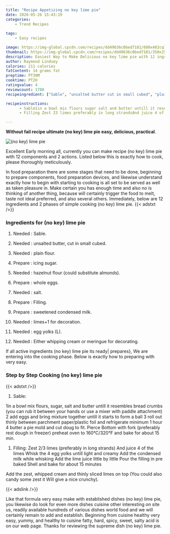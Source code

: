 ```yaml
---
title: "Recipe Appetizing no key lime pie"
date: 2020-05-26 15:43:19
categories:
    - Trend Recipes
    
tags:
    - Easy recipes

image: https://img-global.cpcdn.com/recipes/dd49636c0bed7181/680x482cq70/no-key-lime-pie-recipe-main-photo.jpg
thumbnail: https://img-global.cpcdn.com/recipes/dd49636c0bed7181/350x250cq70/no-key-lime-pie-recipe-main-photo.jpg
description: Easiest Way to Make Delicious no key lime pie with 12 ingredients and 2 stages of easy cooking.
author: Raymond Lindsey
calories: 211 calories
fatContent: 14 grams fat
preptime: PT39M
cooktime: PT2H
ratingvalue: 4
reviewcount: 1708
recipeingredient: ["Sable", "unsalted butter cut in small cubed", "plain flour", "icing sugar", "hazelnut flour could substitute almonds", "whole eggs", "salt", "Filling", "sweetened condensed milk", "limes1 for decoration", "egg yolks L", "Either whipping cream or meringue for decorating"]

recipeinstructions: 
      - Sable1in a bowl mix flours sugar salt and butter untill it resembles bread crumbs you can rub it between your hands or use a mixer with paddle attachment2 add eggs and bring mixture together untill it starts to form a ball3 roll out thinly between parchment paperplastic foil and refrigerate minimum 1 hour4 butter a pie mold and cut doug to fit Pierce Bottom with fork preferably rest dough in freezer preheat oven to 160C320F and bake for about 15 min 
      - Filling Zest 23 limes preferably in long strandsAnd juice 4 of the limesWhisk the 4 egg yolks untill light and creamyAdd the condensed milk while whiskingAdd the lime juice little by littlePour the filling in pre baked Shell and bake for about 15 minutesAdd the zest whipped cream and thinly sliced limes on topYou could also candy some zest it Will give a nice crunchy

---
```




**Without fail recipe ultimate (no key) lime pie easy, delicious, practical**. 


![(no key) lime pie](https://img-global.cpcdn.com/recipes/dd49636c0bed7181/680x482cq70/no-key-lime-pie-recipe-main-photo.jpg "(no key) lime pie")




Excellent Early morning all, currently you can make recipe (no key) lime pie with 12 components and 2 actions. Listed below this is exactly how to cook, please thoroughly meticulously.

In food preparation there are some stages that need to be done, beginning to prepare components, food preparation devices, and likewise understand exactly how to begin with starting to cooking is all set to be served as well as taken pleasure in. Make certain you has enough time and also no is thinking of another thing, because will certainly trigger the food to melt, taste not ideal preferred, and also several others. Immediately, below are 12 ingredients and 2 phases of simple cooking (no key) lime pie.
{{< adstxt />}}

### Ingredients for (no key) lime pie


1. Needed  : Sable.

1. Needed  : unsalted butter, cut in small cubed.

1. Needed  : plain flour.

1. Prepare  : icing sugar.

1. Needed  : hazelnut flour (could substitute almonds).

1. Prepare  : whole eggs.

1. Needed  : salt.

1. Prepare  : Filling.

1. Prepare  : sweetened condensed milk.

1. Needed  : limes+1 for decoration.

1. Needed  : egg yolks (L).

1. Needed  : Either whipping cream or meringue for decorating.



If all active ingredients (no key) lime pie its ready| prepares}, We are entering into the cooking phase. Below is exactly how to preparing with very easy.

### Step by Step Cooking (no key) lime pie

{{< adstxt />}}


1. Sable:

1in a bowl mix flours, sugar, salt and butter untill it resembles bread crumbs (you can rub it between your hands or use a mixer with paddle attachment)
2 add eggs and bring mixture together untill it starts to form a ball
3 roll out thinly between parchment paper/plastic foil and refrigerate minimum 1 hour
4 butter a pie mold and cut doug to fit. Pierce Bottom with fork (preferably rest dough in freezer) preheat oven to 160°C/320°F and bake for about 15 min.



1. Filling: Zest 2/3 limes (preferably in long strands)
And juice 4 of the limes
Whisk the 4 egg yolks untill light and creamy
Add the condensed milk while whisking
Add the lime juice little by little
Pour the filling in pre baked Shell and bake for about 15 minutes

Add the zest, whipped cream and thinly sliced limes on top
(You could also candy some zest it Will give a nice crunchy).





{{< adslink />}}

Like that formula very easy make with established dishes (no key) lime pie, you likewise do look for even more dishes cuisine other interesting on site us, readily available hundreds of various dishes world food and we will certainly remain to add and establish. Beginning from cuisine healthy very easy, yummy, and healthy to cuisine fatty, hard, spicy, sweet, salty acid is on our web page. Thanks for reviewing the supreme dish (no key) lime pie.
